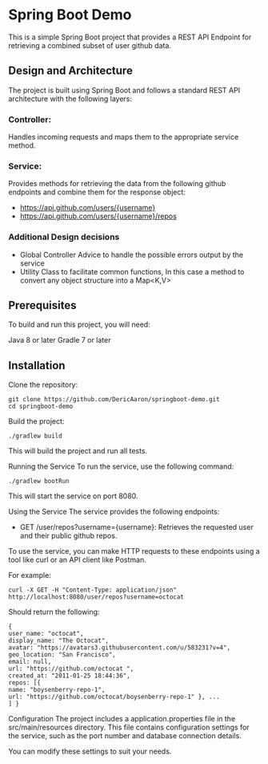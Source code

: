 # Spring Boot Demo
This is a simple Spring Boot project that provides a REST API Endpoint for retrieving a combined subset of user github data.

## Design and Architecture
The project is built using Spring Boot and follows a standard REST API architecture with the following layers:

### Controller: 
Handles incoming requests and maps them to the appropriate service method.

### Service: 
Provides methods for retrieving the data from the following github endpoints and combine them for the response object:
* https://api.github.com/users/{username}
* https://api.github.com/users/{username}/repos

### Additional Design decisions
* Global Controller Advice to handle the possible errors output by the service
* Utility Class to facilitate common functions, In this case a method to convert any object structure into a Map<K,V>

## Prerequisites
To build and run this project, you will need:

Java 8 or later
Gradle 7 or later

## Installation
Clone the repository:

```
git clone https://github.com/DericAaron/springboot-demo.git
cd springboot-demo
```

Build the project:

```
./gradlew build
```

This will build the project and run all tests.

Running the Service
To run the service, use the following command:

```
./gradlew bootRun
```

This will start the service on port 8080.

Using the Service
The service provides the following endpoints:

- GET /user/repos?username={username}: Retrieves the requested user and their public github repos.

To use the service, you can make HTTP requests to these endpoints using a tool like curl or an API client like Postman.

For example:
```
curl -X GET -H "Content-Type: application/json" http://localhost:8080/user/repos?username=octocat
```

Should return the following:

```
{
user_name: "octocat",
display_name: "The Octocat",
avatar: "https://avatars3.githubusercontent.com/u/583231?v=4", geo_location: "San Francisco",
email: null,
url: "https://github.com/octocat ",
created_at: "2011-01-25 18:44:36",
repos: [{
name: "boysenberry-repo-1",
url: "https://github.com/octocat/boysenberry-repo-1" }, ...
] }
```

Configuration
The project includes a application.properties file in the src/main/resources directory. This file contains configuration settings for the service, such as the port number and database connection details.

You can modify these settings to suit your needs.
